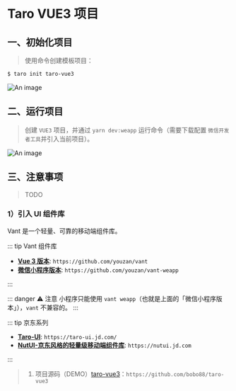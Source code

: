 # Taro VUE3 项目

## 一、初始化项目

> 使用命令创建模板项目：

```bash
$ taro init taro-vue3
```

![An image](/images/devices/taro-ui-1.png)

## 二、运行项目

> 创建 `VUE3` 项目，并通过 `yarn dev:weapp` 运行命令（需要下载配置 `微信开发者工具`并引入当前项目）。

![An image](/images/devices/taro-ui-2.png)

## 三、注意事项

> TODO

### 1）引入 UI 组件库

Vant 是一个轻量、可靠的移动端组件库。

::: tip Vant 组件库

- **[Vue 3 版本](https://github.com/youzan/vant)**: `https://github.com/youzan/vant`
- **[微信小程序版本](https://github.com/youzan/vant-weapp)**: `https://github.com/youzan/vant-weapp`

:::

::: danger ⚠️ 注意
小程序只能使用 `vant weapp`（也就是上面的「微信小程序版本」），`vant` 不兼容的。
:::

::: tip 京东系列

- **[Taro-UI](https://taro-ui.jd.com/)**: `https://taro-ui.jd.com/`
- **[NutUI-京东风格的轻量级移动端组件库](https://nutui.jd.com)**: `https://nutui.jd.com`

:::

> 1. 项目源码（DEMO）[taro-vue3](https://github.com/bobo88/taro-vue3)：`https://github.com/bobo88/taro-vue3`
